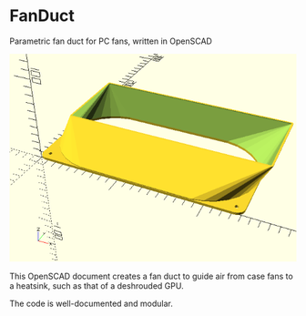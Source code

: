 # FanDuct
Parametric fan duct for PC fans, written in OpenSCAD

![OpenSCAD Render](/docs/FanDuct.png)

This OpenSCAD document creates a fan duct to guide air from case fans to a heatsink, such as that of a deshrouded GPU.

The code is well-documented and modular.
